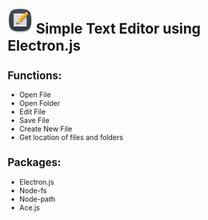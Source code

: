<h1><img width=50 src="./icon.png" alt="icon"/> Simple Text Editor using Electron.js</h1>

## Functions: 
* Open File
* Open Folder
* Edit File
* Save File
* Create New File
* Get location of files and folders

## Packages:
* Electron.js
* Node-fs
* Node-path
* Ace.js